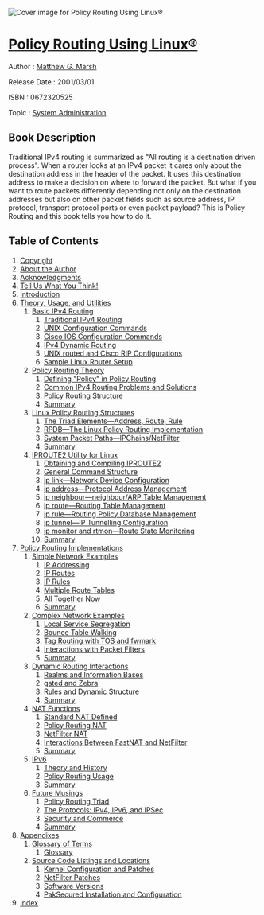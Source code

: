 ![Cover image for Policy Routing Using Linux®](https://imgdetail.ebookreading.net/cover/cover/system_admin/EB0672320525.jpg)

[Policy Routing Using Linux®](https://ebookreading.net/view/book/Policy+Routing+Using+Linux%C2%AE-EB0672320525_1.html "Policy Routing Using Linux®")
====================================================================================================================

Author : [Matthew G. Marsh](https://ebookreading.net/search/author/Matthew+G.+Marsh)

Release Date : 2001/03/01

ISBN : 0672320525

Topic : [System Administration](https://ebookreading.net/search/category/system-administration)

Book Description
-----------------

Traditional IPv4 routing is summarized as "All routing is a destination driven process". When a router looks at an IPv4 packet it cares only about the destination address in the header of the packet. It uses this destination address to make a decision on where to forward the packet. But what if you want to route packets differently depending not only on the destination addresses but also on other packet fields such as source address, IP protocol, transport protocol ports or even packet payload? This is Policy Routing and this book tells you how to do it.
              
Table of Contents
-----------------

1. [Copyright](https://ebookreading.net/view/book/Policy+Routing+Using+Linux%C2%AE-EB0672320525_1.html)
1. [About the Author](https://ebookreading.net/view/book/Policy+Routing+Using+Linux%C2%AE-EB0672320525_2.html)
1. [Acknowledgments](https://ebookreading.net/view/book/Policy+Routing+Using+Linux%C2%AE-EB0672320525_3.html)
1. [Tell Us What You Think!](https://ebookreading.net/view/book/Policy+Routing+Using+Linux%C2%AE-EB0672320525_4.html)
1. [Introduction](https://ebookreading.net/view/book/Policy+Routing+Using+Linux%C2%AE-EB0672320525_5.html)
1. [Theory, Usage, and Utilities](https://ebookreading.net/view/book/Policy+Routing+Using+Linux%C2%AE-EB0672320525_6.html)
    1. [Basic IPv4 Routing](https://ebookreading.net/view/book/Policy+Routing+Using+Linux%C2%AE-EB0672320525_7.html)
        1. [Traditional IPv4 Routing](https://ebookreading.net/view/book/Policy+Routing+Using+Linux%C2%AE-EB0672320525_8.html)
        1. [UNIX Configuration Commands](https://ebookreading.net/view/book/Policy+Routing+Using+Linux%C2%AE-EB0672320525_9.html)
        1. [Cisco IOS Configuration Commands](https://ebookreading.net/view/book/Policy+Routing+Using+Linux%C2%AE-EB0672320525_10.html)
        1. [IPv4 Dynamic Routing](https://ebookreading.net/view/book/Policy+Routing+Using+Linux%C2%AE-EB0672320525_11.html)
        1. [UNIX routed and Cisco RIP Configurations](https://ebookreading.net/view/book/Policy+Routing+Using+Linux%C2%AE-EB0672320525_12.html)
        1. [Sample Linux Router Setup](https://ebookreading.net/view/book/Policy+Routing+Using+Linux%C2%AE-EB0672320525_13.html)
    1. [Policy Routing Theory](https://ebookreading.net/view/book/Policy+Routing+Using+Linux%C2%AE-EB0672320525_14.html)
        1. [Defining &quot;Policy&quot; in Policy Routing](https://ebookreading.net/view/book/Policy+Routing+Using+Linux%C2%AE-EB0672320525_15.html)
        1. [Common IPv4 Routing Problems and Solutions](https://ebookreading.net/view/book/Policy+Routing+Using+Linux%C2%AE-EB0672320525_16.html)
        1. [Policy Routing Structure](https://ebookreading.net/view/book/Policy+Routing+Using+Linux%C2%AE-EB0672320525_17.html)
        1. [Summary](https://ebookreading.net/view/book/Policy+Routing+Using+Linux%C2%AE-EB0672320525_18.html)
    1. [Linux Policy Routing Structures](https://ebookreading.net/view/book/Policy+Routing+Using+Linux%C2%AE-EB0672320525_19.html)
        1. [The Triad Elements—Address, Route, Rule](https://ebookreading.net/view/book/Policy+Routing+Using+Linux%C2%AE-EB0672320525_20.html)
        1. [RPDB—The Linux Policy Routing Implementation](https://ebookreading.net/view/book/Policy+Routing+Using+Linux%C2%AE-EB0672320525_21.html)
        1. [System Packet Paths—IPChains/NetFilter](https://ebookreading.net/view/book/Policy+Routing+Using+Linux%C2%AE-EB0672320525_22.html)
        1. [Summary](https://ebookreading.net/view/book/Policy+Routing+Using+Linux%C2%AE-EB0672320525_23.html)
    1. [IPROUTE2 Utility for Linux](https://ebookreading.net/view/book/Policy+Routing+Using+Linux%C2%AE-EB0672320525_24.html)
        1. [Obtaining and Compiling IPROUTE2](https://ebookreading.net/view/book/Policy+Routing+Using+Linux%C2%AE-EB0672320525_25.html)
        1. [General Command Structure](https://ebookreading.net/view/book/Policy+Routing+Using+Linux%C2%AE-EB0672320525_26.html)
        1. [ip link—Network Device Configuration](https://ebookreading.net/view/book/Policy+Routing+Using+Linux%C2%AE-EB0672320525_27.html)
        1. [ip address—Protocol Address Management](https://ebookreading.net/view/book/Policy+Routing+Using+Linux%C2%AE-EB0672320525_28.html)
        1. [ip neighbour—neighbour/ARP Table Management](https://ebookreading.net/view/book/Policy+Routing+Using+Linux%C2%AE-EB0672320525_29.html)
        1. [ip route—Routing Table Management](https://ebookreading.net/view/book/Policy+Routing+Using+Linux%C2%AE-EB0672320525_30.html)
        1. [ip rule—Routing Policy Database Management](https://ebookreading.net/view/book/Policy+Routing+Using+Linux%C2%AE-EB0672320525_31.html)
        1. [ip tunnel—IP Tunnelling Configuration](https://ebookreading.net/view/book/Policy+Routing+Using+Linux%C2%AE-EB0672320525_32.html)
        1. [ip monitor and rtmon—Route State Monitoring](https://ebookreading.net/view/book/Policy+Routing+Using+Linux%C2%AE-EB0672320525_33.html)
        1. [Summary](https://ebookreading.net/view/book/Policy+Routing+Using+Linux%C2%AE-EB0672320525_34.html)
1. [Policy Routing Implementations](https://ebookreading.net/view/book/Policy+Routing+Using+Linux%C2%AE-EB0672320525_35.html)
    1. [Simple Network Examples](https://ebookreading.net/view/book/Policy+Routing+Using+Linux%C2%AE-EB0672320525_36.html)
        1. [IP Addressing](https://ebookreading.net/view/book/Policy+Routing+Using+Linux%C2%AE-EB0672320525_37.html)
        1. [IP Routes](https://ebookreading.net/view/book/Policy+Routing+Using+Linux%C2%AE-EB0672320525_38.html)
        1. [IP Rules](https://ebookreading.net/view/book/Policy+Routing+Using+Linux%C2%AE-EB0672320525_39.html)
        1. [Multiple Route Tables](https://ebookreading.net/view/book/Policy+Routing+Using+Linux%C2%AE-EB0672320525_40.html)
        1. [All Together Now](https://ebookreading.net/view/book/Policy+Routing+Using+Linux%C2%AE-EB0672320525_41.html)
        1. [Summary](https://ebookreading.net/view/book/Policy+Routing+Using+Linux%C2%AE-EB0672320525_42.html)
    1. [Complex Network Examples](https://ebookreading.net/view/book/Policy+Routing+Using+Linux%C2%AE-EB0672320525_43.html)
        1. [Local Service Segregation](https://ebookreading.net/view/book/Policy+Routing+Using+Linux%C2%AE-EB0672320525_44.html)
        1. [Bounce Table Walking](https://ebookreading.net/view/book/Policy+Routing+Using+Linux%C2%AE-EB0672320525_45.html)
        1. [Tag Routing with TOS and fwmark](https://ebookreading.net/view/book/Policy+Routing+Using+Linux%C2%AE-EB0672320525_46.html)
        1. [Interactions with Packet Filters](https://ebookreading.net/view/book/Policy+Routing+Using+Linux%C2%AE-EB0672320525_47.html)
        1. [Summary](https://ebookreading.net/view/book/Policy+Routing+Using+Linux%C2%AE-EB0672320525_48.html)
    1. [Dynamic Routing Interactions](https://ebookreading.net/view/book/Policy+Routing+Using+Linux%C2%AE-EB0672320525_49.html)
        1. [Realms and Information Bases](https://ebookreading.net/view/book/Policy+Routing+Using+Linux%C2%AE-EB0672320525_50.html)
        1. [gated and Zebra](https://ebookreading.net/view/book/Policy+Routing+Using+Linux%C2%AE-EB0672320525_51.html)
        1. [Rules and Dynamic Structure](https://ebookreading.net/view/book/Policy+Routing+Using+Linux%C2%AE-EB0672320525_52.html)
        1. [Summary](https://ebookreading.net/view/book/Policy+Routing+Using+Linux%C2%AE-EB0672320525_53.html)
    1. [NAT Functions](https://ebookreading.net/view/book/Policy+Routing+Using+Linux%C2%AE-EB0672320525_54.html)
        1. [Standard NAT Defined](https://ebookreading.net/view/book/Policy+Routing+Using+Linux%C2%AE-EB0672320525_55.html)
        1. [Policy Routing NAT](https://ebookreading.net/view/book/Policy+Routing+Using+Linux%C2%AE-EB0672320525_56.html)
        1. [NetFilter NAT](https://ebookreading.net/view/book/Policy+Routing+Using+Linux%C2%AE-EB0672320525_57.html)
        1. [Interactions Between FastNAT and NetFilter](https://ebookreading.net/view/book/Policy+Routing+Using+Linux%C2%AE-EB0672320525_58.html)
        1. [Summary](https://ebookreading.net/view/book/Policy+Routing+Using+Linux%C2%AE-EB0672320525_59.html)
    1. [IPv6](https://ebookreading.net/view/book/Policy+Routing+Using+Linux%C2%AE-EB0672320525_60.html)
        1. [Theory and History](https://ebookreading.net/view/book/Policy+Routing+Using+Linux%C2%AE-EB0672320525_61.html)
        1. [Policy Routing Usage](https://ebookreading.net/view/book/Policy+Routing+Using+Linux%C2%AE-EB0672320525_62.html)
        1. [Summary](https://ebookreading.net/view/book/Policy+Routing+Using+Linux%C2%AE-EB0672320525_63.html)
    1. [Future Musings](https://ebookreading.net/view/book/Policy+Routing+Using+Linux%C2%AE-EB0672320525_64.html)
        1. [Policy Routing Triad](https://ebookreading.net/view/book/Policy+Routing+Using+Linux%C2%AE-EB0672320525_65.html)
        1. [The Protocols: IPv4, IPv6, and IPSec](https://ebookreading.net/view/book/Policy+Routing+Using+Linux%C2%AE-EB0672320525_66.html)
        1. [Security and Commerce](https://ebookreading.net/view/book/Policy+Routing+Using+Linux%C2%AE-EB0672320525_67.html)
        1. [Summary](https://ebookreading.net/view/book/Policy+Routing+Using+Linux%C2%AE-EB0672320525_68.html)
1. [Appendixes](https://ebookreading.net/view/book/Policy+Routing+Using+Linux%C2%AE-EB0672320525_69.html)
    1. [Glossary of Terms](https://ebookreading.net/view/book/Policy+Routing+Using+Linux%C2%AE-EB0672320525_70.html)
        1. [Glossary](https://ebookreading.net/view/book/Policy+Routing+Using+Linux%C2%AE-EB0672320525_71.html)
    1. [Source Code Listings and Locations](https://ebookreading.net/view/book/Policy+Routing+Using+Linux%C2%AE-EB0672320525_72.html)
        1. [Kernel Configuration and Patches](https://ebookreading.net/view/book/Policy+Routing+Using+Linux%C2%AE-EB0672320525_73.html)
        1. [NetFilter Patches](https://ebookreading.net/view/book/Policy+Routing+Using+Linux%C2%AE-EB0672320525_74.html)
        1. [Software Versions](https://ebookreading.net/view/book/Policy+Routing+Using+Linux%C2%AE-EB0672320525_75.html)
        1. [PakSecured Installation and Configuration](https://ebookreading.net/view/book/Policy+Routing+Using+Linux%C2%AE-EB0672320525_76.html)
1. [Index](https://ebookreading.net/view/book/Policy+Routing+Using+Linux%C2%AE-EB0672320525_77.html)
